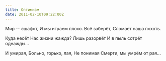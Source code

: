 ```yaml
---
title: Оптимизм
date: 2011-02-10T09:22:00Z
---
```


Мир -- эшафот,
И мы играем плохо.
Всё заберёт,
Сломает наша похоть.

Куда несёт
Нас жизни жажда?
Лишь разорвёт
И в пыль сотрёт однажды...

И умирая,
Больно, горько, лая,
Не понимая
Смерти, мы умрём от рая...


